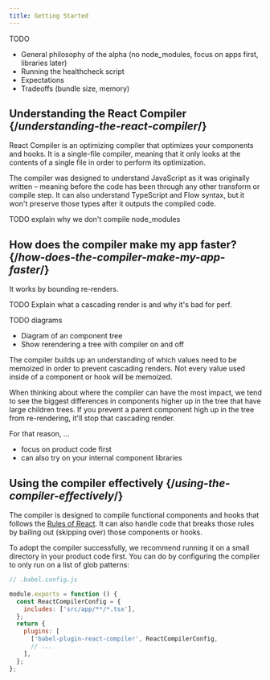 ```yaml
---
title: Getting Started
---
```


<Intro>
TODO
</Intro>

<YouWillLearn>

* General philosophy of the alpha (no node_modules, focus on apps first, libraries later)
* Running the healthcheck script
* Expectations
* Tradeoffs (bundle size, memory)

</YouWillLearn>

## Understanding the React Compiler {/*understanding-the-react-compiler*/}

React Compiler is an optimizing compiler that optimizes your components and hooks. It is a single-file compiler, meaning that it only looks at the contents of a single file in order to perform its optimization.

The compiler was designed to understand JavaScript as it was originally written – meaning before the code has been through any other transform or compile step. It can also understand TypeScript and Flow syntax, but it won't preserve those types after it outputs the compiled code.

TODO explain why we don't compile node_modules

## How does the compiler make my app faster? {/*how-does-the-compiler-make-my-app-faster*/}

It works by bounding re-renders.

TODO Explain what a cascading render is and why it's bad for perf.

TODO diagrams
* Diagram of an component tree
* Show rerendering a tree with compiler on and off

The compiler builds up an understanding of which values need to be memoized in order to prevent cascading renders. Not every value used inside of a component or hook will be memoized.

When thinking about where the compiler can have the most impact, we tend to see the biggest differences in components higher up in the tree that have large children trees. If you prevent a parent component high up in the tree from re-rendering, it'll stop that cascading render.

For that reason, ...

* focus on product code first
* can also try on your internal component libraries

## Using the compiler effectively {/*using-the-compiler-effectively*/}
The compiler is designed to compile functional components and hooks that follows the [Rules of React](/reference/rules). It can also handle code that breaks those rules by bailing out (skipping over) those components or hooks.

To adopt the compiler successfully, we recommend running it on a small directory in your product code first. You can do by configuring the compiler to only run on a list of glob patterns:

```js
// .babel.config.js

module.exports = function () {
  const ReactCompilerConfig = {
    includes: ['src/app/**/*.tsx'],
  };
  return {
    plugins: [
      ['babel-plugin-react-compiler', ReactCompilerConfig,
      // ...
    ],
  };
};
```
